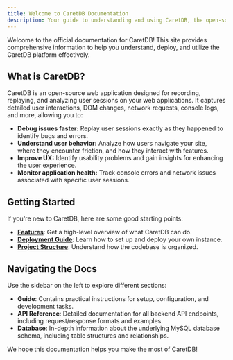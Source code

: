 ```yaml
---
title: Welcome to CaretDB Documentation
description: Your guide to understanding and using CaretDB, the open-source session replay analysis platform.
---
```


Welcome to the official documentation for CaretDB! This site provides comprehensive information to help you understand, deploy, and utilize the CaretDB platform effectively.

## What is CaretDB?

CaretDB is an open-source web application designed for recording, replaying, and analyzing user sessions on your web applications. It captures detailed user interactions, DOM changes, network requests, console logs, and more, allowing you to:

*   **Debug issues faster:** Replay user sessions exactly as they happened to identify bugs and errors.
*   **Understand user behavior:** Analyze how users navigate your site, where they encounter friction, and how they interact with features.
*   **Improve UX:** Identify usability problems and gain insights for enhancing the user experience.
*   **Monitor application health:** Track console errors and network issues associated with specific user sessions.

## Getting Started

If you're new to CaretDB, here are some good starting points:

*   **[Features](./features/)**: Get a high-level overview of what CaretDB can do.
*   **[Deployment Guide](./guide/deployment/)**: Learn how to set up and deploy your own instance.
*   **[Project Structure](./guide/project-structure/)**: Understand how the codebase is organized.

## Navigating the Docs

Use the sidebar on the left to explore different sections:

*   **Guide**: Contains practical instructions for setup, configuration, and development tasks.
*   **API Reference**: Detailed documentation for all backend API endpoints, including request/response formats and examples.
*   **Database**: In-depth information about the underlying MySQL database schema, including table structures and relationships.

We hope this documentation helps you make the most of CaretDB!